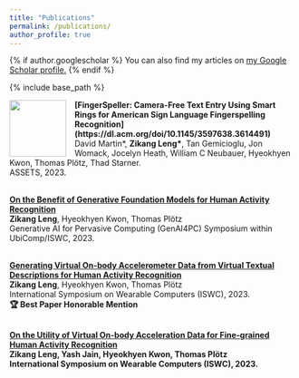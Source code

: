 ```yaml
---
title: "Publications"
permalink: /publications/
author_profile: true
---
```


{% if author.googlescholar %}
  You can also find my articles on <u><a href="{{author.googlescholar}}">my Google Scholar profile</a>.</u>
{% endif %}

{% include base_path %}

<div style="overflow: auto;"> <!-- This div contains the entire entry -->
  <img src="../images/fingerspeller.png" style="float: left; margin-right: 15px; width: 100px;"> <!-- Image on the left -->
  <b> [FingerSpeller: Camera-Free Text Entry Using Smart Rings for American Sign Language Fingerspelling Recognition](https://dl.acm.org/doi/10.1145/3597638.3614491) </b>
  <br> David Martin*, <b>Zikang Leng*</b>, Tan Gemicioglu, Jon Womack, Jocelyn Heath, William C Neubauer, Hyeokhyen Kwon, Thomas Plötz, Thad Starner.
  <br> ASSETS, 2023.
</div>

<br> <b> [On the Benefit of Generative Foundation Models for Human Activity Recognition](https://arxiv.org/abs/2310.12085) </b>
<br> <b>Zikang Leng</b>, Hyeokhyen Kwon, Thomas Plötz
<br> Generative AI for Pervasive Computing (GenAI4PC) Symposium within UbiComp/ISWC, 2023.

<br> <b> [Generating Virtual On-body Accelerometer Data from Virtual Textual Descriptions for Human Activity Recognition](https://dl.acm.org/doi/10.1145/3594738.3611361) </b>
<br> <b>Zikang Leng</b>, Hyeokhyen Kwon, Thomas Plötz
<br> International Symposium on Wearable Computers (ISWC), 2023.
<br> <b> 🏆 Best Paper Honorable Mention 

<br> <b> [On the Utility of Virtual On-body Acceleration Data for Fine-grained Human Activity Recognition](https://dl.acm.org/doi/10.1145/3594738.3611364) </b>
<br> <b>Zikang Leng</b>, Yash Jain, Hyeokhyen Kwon, Thomas Plötz
<br> International Symposium on Wearable Computers (ISWC), 2023.
